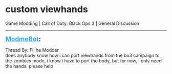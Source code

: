 # custom viewhands
Game Modding | Call of Duty: Black Ops 3 | General Discussion

---
<strong style="font-size: 1.4em;"><span style="text-decoration: underline;text-decoration-color: #34a7f9;"><span style="color:#34a7f9;">ModmeBot</span></span>:</strong>

<p>Thread By: Fil he Modder<br />does anybody know how i can port viewhands from the bo3 campaign to the zombies mode, i know i have to port the body, but for now, i only need the hands. please help</p>
